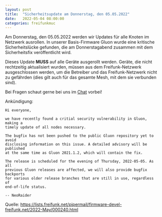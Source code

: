 ```yaml
---
layout: post
title:  "Sicherheitsupdate am Donnerstag, den 05.05.2022"
date:   2022-05-04 08:00:00
categories: freifunkmuc
---
```


Am Donnerstag, den 05.05.2022 werden wir Updates für alle Knoten im Netzwerk ausrollen. In unserer Basis-Firmware Gluon wurde eine kritische Sicherheitslücke gefunden, die am Donnerstagabend zusammen mit dem Sicherheitsfix veröffentlicht wird.

Dieses Update **MUSS** auf alle Geräte ausgerollt werden. Geräte, die nicht rechtzeitig aktualisiert wurden, müssen aus dem Freifunk-Netzwerk ausgeschlossen werden, um die Betreiber und das Freifunk-Netzwerk nicht zu gefährden (dies gilt auch für das gesamte Mesh, mit dem sie verbunden sind).

Bei Fragen schaut gerne bei uns im [Chat](https://chat.ffmuc.net/freifunk/channels/freifunk-augsburg) vorbei!


Ankündigung:
```
Hi everyone,

we have recently found a critial security vulnerability in Gluon, making a
timely update of all nodes necessary.

The bugfix has not been pushed to the public Gluon repository yet to avoid
disclosing information on this issue. A detailed advisory will be published
at the same time as Gluon 2021.1.2, which will contain the fix.

The release is scheduled for the evening of Thursday, 2022-05-05. As all
previous Gluon releases are affected, we will also provide bugfix backports
for various older release branches that are still in use, regardless of
end-of-life status.

-- NeoRaider
```

Quelle: https://lists.freifunk.net/pipermail/firmware-devel-freifunk.net/2022-May/000240.html